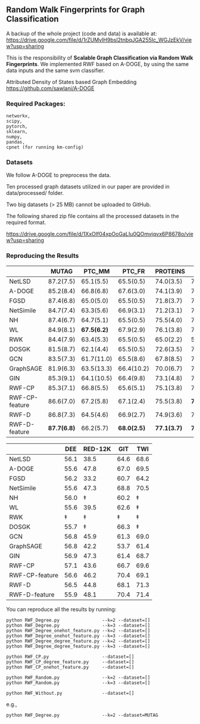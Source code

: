 ## Random Walk Fingerprints for Graph Classification


A backup of the whole project (code and data) is available at: https://drive.google.com/file/d/1rZUMvIH9bsl2tnbqJGA255Ic_WGJzEkV/view?usp=sharing


This is the responsibility of **Scalable Graph Classification via Random Walk Fingerprints**. We implemented RWF based on A-DOGE, by using the same data inputs and the same svm classifier.

  Attributed Density of States based Graph Embedding
  https://github.com/sawlani/A-DOGE

### Required Packages:
```
networkx,
scipy,
pytorch,
sklearn,
numpy,
pandas,
cpnet (for running km-config)
```

### Datasets

We follow A-DOGE to preprocess the data.

Ten processed graph datasets utilized in our paper are provided in data/processed/ folder.

Two big datasets (> 25 MB) cannot be uploaded to GitHub.

The following shared zip file contains all the processed datasets in the required format. 

https://drive.google.com/file/d/1XxOIf04xpOoGaLIu0QOmvjqvx6P8678o/view?usp=sharing



### Reproducing the Results

|               | MUTAG     | PTC_MM    | PTC_FR    | PROTEINS  | DD        | IMDB-M    | RED-B     | RED-5K    |
|---------------|-----------|-----------|-----------|-----------|-----------|-----------|-----------|-----------|
| NetLSD        | 87.2(7.5) | 65.1(5.5) | 65.5(0.5) | 74.0(3.5) | 75.6(3.3) | 47.8(3.4) | 85.5(1.9) | 46.0(2.1) |
| A-DOGE        | 85.2(8.4) | 66.8(6.8) | 67.6(3.0) | 74.1(3.9) | 75.9(3.2) | 46.1(3.5) | **91.4(1.8)** | 55.1(2.2) |
| FGSD          | 87.4(6.8) | 65.0(5.0) | 65.5(0.5) | 71.8(3.7) | 75.7(3.2) | 49.2(3.8) | 82.2(2.6) | 45.1(2.0) |
| NetSimile     | 84.7(7.4) | 63.3(5.6) | 66.9(3.1) | 71.2(3.1) | 73.7(4.0) | 47.8(3.8) | 90.6(1.7) | 54.0(2.1) |
| NH            | 87.4(6.7) | 64.7(5.1) | 65.5(0.5) | 75.5(4.0) | 76.6(3.1) | **51.5(3.2)** | 82.1(2.8) | 49.7(1.8) |
| WL            | 84.9(8.1) | **67.5(6.2)** | 67.9(2.9) | 76.1(3.8) | 79.1(2.9) | 51.4(3.2) | 71.7(2.9) | 50.4(2.0) |
| RWK           | 84.4(7.9) | 63.4(5.3) | 65.5(0.5) | 65.0(2.2) | 58.7(0.3) | 51.7(3.9) | 67.6(1.0) | 50.0(2.2) |
| DOSGK         | 81.5(8.7) | 62.1(4.4) | 65.5(0.5) | 72.6(3.5) | 74.4(3.6) | 48.0(3.3) | 85.8(2.5) | 50.0(2.2) |
| GCN           | 83.5(7.3) | 61.7(11.0) | 65.5(8.6) | 67.8(8.5) | 78.0(1.8) | 45.6(3.4)★ | 87.8(2.5) | 49.2(1.2)★ |
| GraphSAGE     | 81.9(6.3) | 63.5(13.3) | 66.4(10.2) | 70.0(6.7) | 72.9(2.0) | 47.6(3.5)★ | 84.3(1.9)★ | 50.0(1.3)★ |
| GIN           | 85.3(9.1) | 64.1(10.5) | 66.4(9.8) | 73.1(4.8) | 75.3(2.9) | 48.5(3.3)★ | **89.9(1.9)** | 56.1(1.7)★ |
| RWF-CP        | 85.3(7.1) | 66.8(5.5) | 65.6(5.1) | 75.1(3.8) | 76.7(3.2) | 48.5(3.2) | 88.4(2.2) | 53.4(2.4) |
| RWF-CP-feature| 86.6(7.0) | 67.2(5.8) | 67.1(2.4) | 75.5(3.8) | **79.4(3.3)** | 48.8(3.5) | 89.0(2.1) | 55.0(2.5) |
| RWF-D         | 86.8(7.3) | 64.5(4.6) | 66.9(2.7) | 74.9(3.6) | 76.9(3.2) | 49.4(3.3) | 90.2(2.1) | 54.6(2.2) |
| RWF-D-feature | **87.7(6.8)** | 66.2(5.7) | **68.0(2.5)** | **77.1(3.7)** | **79.1(3.5)** | 49.6(3.7) | **90.7(2.0)** | **55.6(2.1)** |

|                 | DEE    | RED-12K | GIT   | TWI   |
|-----------------|--------|---------|-------|-------|
| NetLSD          | 56.1   | 38.5    | 64.6  | 68.6  |
| A-DOGE          | 55.6   | 47.8    | 67.0  | 69.5  |
| FGSD            | 56.2   | 33.2    | 60.7  | 64.2  |
| NetSimile       | 55.6   | 47.3    | 68.8  | 70.5  |
| NH              | 56.0   | ‡       | 60.2  | ‡     |
| WL              | 55.6   | 39.5    | 62.6  | ‡     |
| RWK             | ‡      | ‡       | ‡     | ‡     |
| DOSGK           | 55.7   | ‡       | 66.3  | ‡     |
| GCN             | 56.8   | 45.9    | 61.3  | 69.0  |
| GraphSAGE       | 56.8   | 42.2    | 53.7  | 61.4  |
| GIN             | 56.9   | 47.3    | 61.4  | 68.7  |
| RWF-CP          | 57.1   | 43.6    | 66.7  | 69.6  |
| RWF-CP-feature  | 56.6   | 46.2    | 70.4  | 69.1  |
| RWF-D           | 56.5   | 44.8    | 68.1  | 71.3  |
| RWF-D-feature   | 55.9   | 48.1    | 70.4  | 71.4  |


You can reproduce all the results by running:
```
python RWF_Degree.py                --k=2 --dataset=[]
python RWF_Degree.py                --k=3 --dataset=[]
python RWF_Degree_onehot_feature.py --k=2 --dataset=[]
python RWF_Degree_onehot_feature.py --k=3 --dataset=[]
python RWF_Degree_degree_feature.py --k=2 --dataset=[]
python RWF_Degree_degree_feature.py --k=3 --dataset=[]

python RWF_CP.py                    --dataset=[]
python RWF_CP_degree_feature.py     --dataset=[]
python RWF_CP_onehot_feature.py     --dataset=[]

python RWF_Random.py                --k=2 --dataset=[]
python RWF_Random.py                --k=3 --dataset=[]

python RWF_Without.py               --dataset=[]
```


e.g., 
```
python RWF_Degree.py                --k=2 --dataset=MUTAG
```


